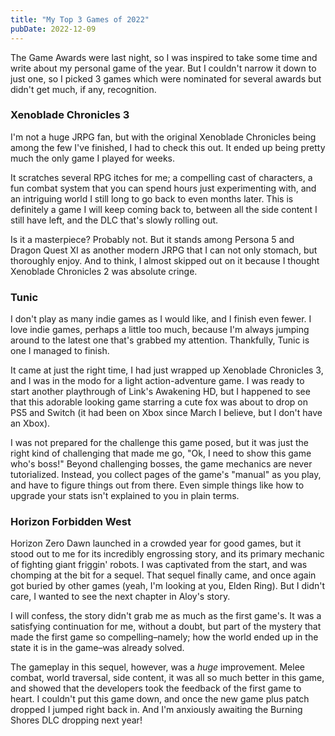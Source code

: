 ```yaml
---
title: "My Top 3 Games of 2022"
pubDate: 2022-12-09
---
```


The Game Awards were last night, so I was inspired to take some time and write about my personal game of the year. But I couldn't narrow it down to just one, so I picked 3 games which were nominated for several awards but didn't get much, if any, recognition.

### Xenoblade Chronicles 3

I'm not a huge JRPG fan, but with the original Xenoblade Chronicles being among the few I've finished, I had to check this out. It ended up being pretty much the only game I played for weeks.

It scratches several RPG itches for me; a compelling cast of characters, a fun combat system that you can spend hours just experimenting with, and an intriguing world I still long to go back to even months later. This is definitely a game I will keep coming back to, between all the side content I still have left, and the DLC that's slowly rolling out.

Is it a masterpiece? Probably not. But it stands among Persona 5 and Dragon Quest XI as another modern JRPG that I can not only stomach, but thoroughly enjoy. And to think, I almost skipped out on it because I thought Xenoblade Chronicles 2 was absolute cringe.

### Tunic

I don't play as many indie games as I would like, and I finish even fewer. I love indie games, perhaps a little too much, because I'm always jumping around to the latest one that's grabbed my attention. Thankfully, Tunic is one I managed to finish.

It came at just the right time, I had just wrapped up Xenoblade Chronicles 3, and I was in the modo for a light action-adventure game. I was ready to start another playthrough of Link's Awakening HD, but I happened to see that this adorable looking game starring a cute fox was about to drop on PS5 and Switch (it had been on Xbox since March I believe, but I don't have an Xbox).

I was not prepared for the challenge this game posed, but it was just the right kind of challenging that made me go, "Ok, I need to show this game who's boss!" Beyond challenging bosses, the game mechanics are never tutorialized. Instead, you collect pages of the game's "manual" as you play, and have to figure things out from there. Even simple things like how to upgrade your stats isn't explained to you in plain terms.

### Horizon Forbidden West

Horizon Zero Dawn launched in a crowded year for good games, but it stood out to me for its incredibly engrossing story, and its primary mechanic of fighting giant friggin' robots. I was captivated from the start, and was chomping at the bit for a sequel. That sequel finally came, and once again got buried by other games (yeah, I'm looking at you, Elden Ring). But I didn't care, I wanted to see the next chapter in Aloy's story.

I will confess, the story didn't grab me as much as the first game's. It was a satisfying continuation for me, without a doubt, but part of the mystery that made the first game so compelling–namely; how the world ended up in the state it is in the game–was already solved.

The gameplay in this sequel, however, was a _huge_ improvement. Melee combat, world traversal, side content, it was all so much better in this game, and showed that the developers took the feedback of the first game to heart. I couldn't put this game down, and once the new game plus patch dropped I jumped right back in. And I'm anxiously awaiting the Burning Shores DLC dropping next year!
